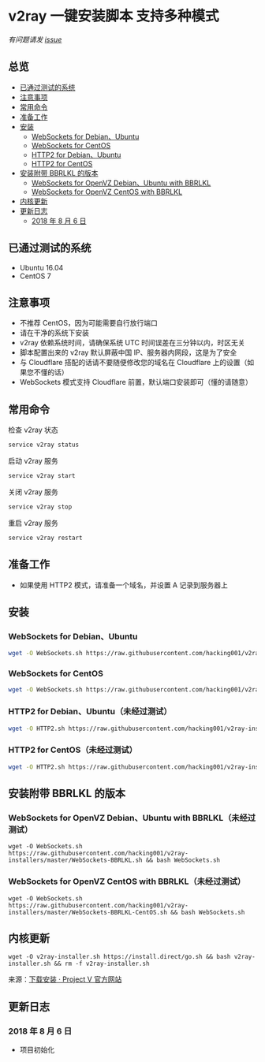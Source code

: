 # v2ray 一键安装脚本 支持多种模式
*有问题请发 [issue](https://github.com/hacking001/v2ray-installers/issues)*

## 总览
- [已通过测试的系统](#已通过测试的系统)
- [注意事项](#注意事项)
- [常用命令](#常用命令)
- [准备工作](#准备工作)
- [安装](#安装)
    - [WebSockets for Debian、Ubuntu](#websockets-for-debianubuntu)
    - [WebSockets for CentOS](#websockets-for-centos)
    - [HTTP2 for Debian、Ubuntu](#http2-for-debianubuntu未经过测试)
    - [HTTP2 for CentOS](#http2-for-centos)
- [安装附带 BBRLKL 的版本](#安装附带-bbrlkl-的版本)
    - [WebSockets for OpenVZ Debian、Ubuntu with BBRLKL](#websockets-for-openvz-debianubuntu-with-bbrlkl未经过测试)
    - [WebSockets for OpenVZ CentOS with BBRLKL](#websockets-for-openvz-centos-with-bbrlkl未经过测试)
- [内核更新](#内核更新)
- [更新日志](#更新日志)
    - [2018 年 8 月 6 日](#2018-年-8-月-6-日)

## 已通过测试的系统
- Ubuntu 16.04
- CentOS 7

## 注意事项
- 不推荐 CentOS，因为可能需要自行放行端口
- 请在干净的系统下安装
- v2ray 依赖系统时间，请确保系统 UTC 时间误差在三分钟以内，时区无关
- 脚本配置出来的 v2ray 默认屏蔽中国 IP、服务器内网段，这是为了安全
- 与 Cloudflare 搭配的话请不要随便修改您的域名在 Cloudflare 上的设置（如果您不懂的话）
- WebSockets 模式支持 Cloudflare 前置，默认端口安装即可（懂的请随意）

## 常用命令
检查 v2ray 状态
```bash
service v2ray status
```
启动 v2ray 服务
```bash
service v2ray start
```
关闭 v2ray 服务
```bash
service v2ray stop
```
重启 v2ray 服务
```bash
service v2ray restart
```

## 准备工作
- 如果使用 HTTP2 模式，请准备一个域名，并设置 A 记录到服务器上

## 安装
### WebSockets for Debian、Ubuntu
```bash
wget -O WebSockets.sh https://raw.githubusercontent.com/hacking001/v2ray-installers/master/WebSockets.sh && bash WebSockets.sh
```

### WebSockets for CentOS
```bash
wget -O WebSockets.sh https://raw.githubusercontent.com/hacking001/v2ray-installers/master/WebSockets-CentOS.sh && bash WebSockets.sh
```

###  HTTP2 for Debian、Ubuntu（未经过测试）
```bash
wget -O HTTP2.sh https://raw.githubusercontent.com/hacking001/v2ray-installers/master/HTTP2.sh && bash HTTP2.sh
```

### HTTP2 for CentOS（未经过测试）
```bash
wget -O HTTP2.sh https://raw.githubusercontent.com/hacking001/v2ray-installers/master/HTTP2-CentOS.sh && bash HTTP2.sh
```

## 安装附带 BBRLKL 的版本
### WebSockets for OpenVZ Debian、Ubuntu with BBRLKL（未经过测试）
```
wget -O WebSockets.sh https://raw.githubusercontent.com/hacking001/v2ray-installers/master/WebSockets-BBRLKL.sh && bash WebSockets.sh
```
### WebSockets for OpenVZ CentOS with BBRLKL（未经过测试）
```
wget -O WebSockets.sh https://raw.githubusercontent.com/hacking001/v2ray-installers/master/WebSockets-BBRLKL-CentOS.sh && bash WebSockets.sh
```

## 内核更新
```
wget -O v2ray-installer.sh https://install.direct/go.sh && bash v2ray-installer.sh && rm -f v2ray-installer.sh
```
来源：[下载安装 · Project V 官方网站](https://www.v2ray.com/chapter_00/install.html)

## 更新日志
### 2018 年 8 月 6 日
- 项目初始化